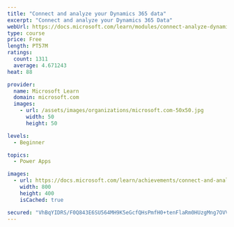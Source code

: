 ```yaml
---
title: "Connect and analyze your Dynamics 365 data​"
excerpt: "Connect and analyze your Dynamics 365 Data​"
webUrl: https://docs.microsoft.com/learn/modules/connect-analyze-dynamics-365-data/
type: course
price: Free
length: PT57M
ratings:
  count: 1311
  average: 4.671243
heat: 88

provider:
  name: Microsoft Learn
  domain: microsoft.com
  images:
    - url: /assets/images/organizations/microsoft.com-50x50.jpg
      width: 50
      height: 50

levels:
  - Beginner

topics:
  - Power Apps

images:
  - url: https://docs.microsoft.com/learn/achievements/connect-and-analyze-your-microsoft-dynamics-365-data-social.png
    width: 800
    height: 400
    isCached: true

secured: "VhBqYIDRS/F0Q843E6SU564MH9K5eGcfQHsPmfH0+tenFlaRm0HUzgMng7OVVLu0ZuQ0dsLu0uH8KA2iJ23CAP8pha3Svb/sB2V5P000exmKRzVJSuUf0uzswZh7XKhtk8AdKDXRA3A5Ti0gKlXedA0Ru4/CXobtAdPp+sRjA+Db1HTMVKsE4CwFxEznseqC1jqfaMsaDe+c8Fa1dPmC9EaNATl545v92WCL6l5Zpzkhl4XMHORUSg3Xgcw23fJKDeefStfG1yr2JebtfVEiNF+BykzGMQdWzsXQeCYlojlwDzPYVxglw8q0TdcVuCzfgzDV3OmsfosHDp7/1CyW5f3DVQA+Lpja0XplsYeIBrVWukeP2ad02j8KbhSvwzf4s8rZIOB6Q61cb4QA7MKrqA==;/0UdIkvy7zaXpApxym96Fw=="
---
```


